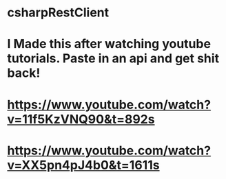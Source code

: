 # csharpRestClient
# I Made this after watching youtube tutorials. Paste in an api and get shit back!
# https://www.youtube.com/watch?v=11f5KzVNQ90&t=892s
# https://www.youtube.com/watch?v=XX5pn4pJ4b0&t=1611s
